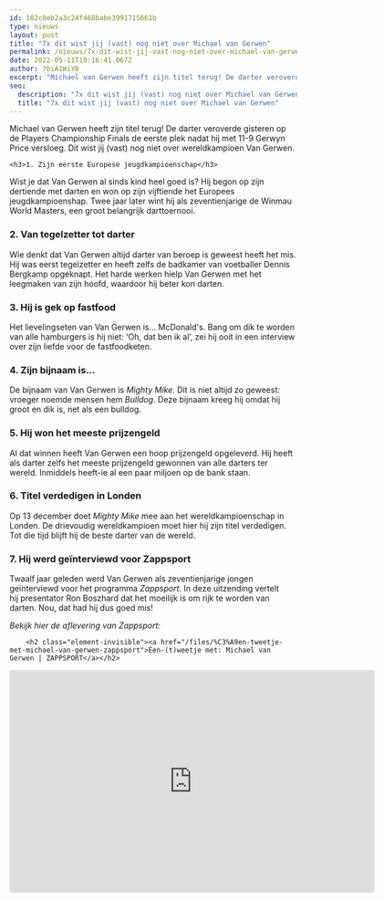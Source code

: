 ```yaml
---
id: 182c8eb2a3c24f468babe3991715661b
type: nieuws
layout: post
title: "7x dit wist jij (vast) nog niet over Michael van Gerwen"
permalink: /nieuws/7x-dit-wist-jij-vast-nog-niet-over-michael-van-gerwen/
date: 2022-05-11T19:16:41.067Z
author: 7biA1WiYB
excerpt: "Michael van Gerwen heeft zijn titel terug! De darter veroverde gisteren op de Players Championship Finals de eerste plek nadat hij met 11-9 Gerwyn Price versloeg. Dit wist jij (vast) nog niet over wereldkampioen Van Gerwen.  "
seo:
  description: "7x dit wist jij (vast) nog niet over Michael van Gerwen"
  title: "7x dit wist jij (vast) nog niet over Michael van Gerwen"
---
```

Michael van Gerwen heeft zijn titel terug! De darter veroverde gisteren op de Players Championship Finals de eerste plek nadat hij met 11-9 Gerwyn Price versloeg. Dit wist jij (vast) nog niet over wereldkampioen Van Gerwen.  

    <h3>1. Zijn eerste Europese jeugdkampioenschap</h3>
<p>Wist je dat Van Gerwen al sinds kind heel goed is? Hij begon op zijn dertiende met darten en won op zijn vijftiende het Europees jeugdkampioenshap. Twee jaar later wint hij als zeventienjarige de Winmau World Masters, een groot belangrijk darttoernooi.</p>
<h3>2. Van tegelzetter tot darter</h3>
<p>Wie denkt dat Van Gerwen altijd darter van beroep is geweest heeft het mis. Hij was eerst tegelzetter en heeft zelfs de badkamer van voetballer Dennis Bergkamp opgeknapt. Het harde werken hielp Van Gerwen met het leegmaken van zijn hoofd, waardoor hij beter kon darten.</p>
<h3>3. Hij is gek op fastfood</h3>
<p>Het lievelingseten van Van Gerwen is… McDonald's. Bang om dik te worden van alle hamburgers is hij niet: ‘Oh, dat ben ik al’, zei hij ooit in een interview over zijn liefde voor de fastfoodketen.</p>
<h3>4. Zijn bijnaam is...</h3>
<p>De bijnaam van Van Gerwen is <em>Mighty Mike</em>. Dit is niet altijd zo geweest: vroeger noemde mensen hem <em>Bulldog</em>. Deze bijnaam kreeg hij omdat hij groot en dik is, net als een bulldog.</p>
<h3>5. Hij won het meeste prijzengeld</h3>
<p>Al dat winnen heeft Van Gerwen een hoop prijzengeld opgeleverd. Hij heeft als darter zelfs het meeste prijzengeld gewonnen van alle darters ter wereld. Inmiddels heeft-ie al een paar miljoen op de bank staan.</p>
<h3>6. Titel verdedigen in Londen</h3>
<p>Op 13 december doet <em>Mighty Mike </em>mee aan het wereldkampioenschap in Londen. De drievoudig wereldkampioen moet hier hij zijn titel verdedigen. Tot die tijd blijft hij de beste darter van de wereld.</p>
<h3>7. Hij werd geïnterviewd voor Zappsport</h3>
<p>Twaalf jaar geleden werd Van Gerwen als zeventienjarige jongen geïnterviewd voor het programma <em>Zappsport</em>. In deze uitzending vertelt hij presentator Ron Boszhard dat het moeilijk is om rijk te worden van darten. Nou, dat had hij dus goed mis! </p>
<p><em>Bekijk hier de aflevering van Zappsport:</em></p>
<p><div class="media media-element-container media-default"><div id="file-538999" class="file file-video file-video-youtube">

        <h2 class="element-invisible"><a href="/files/%C3%A9en-tweetje-met-michael-van-gerwen-zappsport">Éen-(t)weetje met: Michael van Gerwen | ZAPPSPORT</a></h2>
    
  
  <div class="content">
    <div class="media-youtube-video media-element file-default media-youtube-1">
  <iframe class="media-youtube-player" width="640" height="390" title="Éen-(t)weetje met: Michael van Gerwen | ZAPPSPORT" src="https://www.youtube.com/embed/du2aYl0yJn0?wmode=opaque&controls=" name="Éen-(t)weetje met: Michael van Gerwen | ZAPPSPORT" frameborder="0" allowfullscreen="">Video van Éen-(t)weetje met: Michael van Gerwen | ZAPPSPORT</iframe>
</div>
  </div>

  
</div>
</div>  
